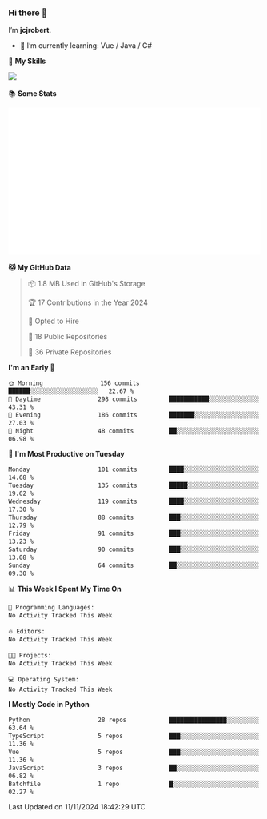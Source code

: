 ### Hi there 👋

I’m **jcjrobert**.

- 🌱 I’m currently learning: Vue / Java / C#

🌟 **My Skills**

![](https://img.shields.io/badge/-Python-3e74a2?style=flat-square&logo=Python&logoColor=fff)

📚 **Some Stats**

![](https://github.com/jcjrobert/github-stats/blob/master/generated/overview.svg)

<!--START_SECTION:waka-->
**🐱 My GitHub Data** 

> 📦 1.8 MB Used in GitHub's Storage 
 > 
> 🏆 17 Contributions in the Year 2024
 > 
> 💼 Opted to Hire
 > 
> 📜 18 Public Repositories 
 > 
> 🔑 36 Private Repositories 
 > 
**I'm an Early 🐤** 

```text
🌞 Morning                156 commits         ██████░░░░░░░░░░░░░░░░░░░   22.67 % 
🌆 Daytime                298 commits         ███████████░░░░░░░░░░░░░░   43.31 % 
🌃 Evening                186 commits         ███████░░░░░░░░░░░░░░░░░░   27.03 % 
🌙 Night                  48 commits          ██░░░░░░░░░░░░░░░░░░░░░░░   06.98 % 
```
📅 **I'm Most Productive on Tuesday** 

```text
Monday                   101 commits         ████░░░░░░░░░░░░░░░░░░░░░   14.68 % 
Tuesday                  135 commits         █████░░░░░░░░░░░░░░░░░░░░   19.62 % 
Wednesday                119 commits         ████░░░░░░░░░░░░░░░░░░░░░   17.30 % 
Thursday                 88 commits          ███░░░░░░░░░░░░░░░░░░░░░░   12.79 % 
Friday                   91 commits          ███░░░░░░░░░░░░░░░░░░░░░░   13.23 % 
Saturday                 90 commits          ███░░░░░░░░░░░░░░░░░░░░░░   13.08 % 
Sunday                   64 commits          ██░░░░░░░░░░░░░░░░░░░░░░░   09.30 % 
```


📊 **This Week I Spent My Time On** 

```text
💬 Programming Languages: 
No Activity Tracked This Week

🔥 Editors: 
No Activity Tracked This Week

🐱‍💻 Projects: 
No Activity Tracked This Week

💻 Operating System: 
No Activity Tracked This Week
```

**I Mostly Code in Python** 

```text
Python                   28 repos            ████████████████░░░░░░░░░   63.64 % 
TypeScript               5 repos             ███░░░░░░░░░░░░░░░░░░░░░░   11.36 % 
Vue                      5 repos             ███░░░░░░░░░░░░░░░░░░░░░░   11.36 % 
JavaScript               3 repos             ██░░░░░░░░░░░░░░░░░░░░░░░   06.82 % 
Batchfile                1 repo              █░░░░░░░░░░░░░░░░░░░░░░░░   02.27 % 
```




 Last Updated on 11/11/2024 18:42:29 UTC
<!--END_SECTION:waka-->
